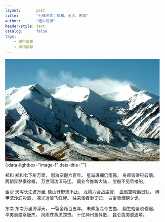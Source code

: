 ```yaml
---
layout:       post
title:        "七律三首：郑和、金沙、东南"
author:       "缠中说禅"
header-style: text
catalog:      false
tags:
    - 缠中说禅
    - 诗词曲赋
---
```


[![](/img/czsc/20060303-0066.png)](/img/czsc/20060303-0066.png){:data-lightbox="image-1" data-title=""}



郑和
郑和七下卅万里，
怒海空翻六百年。
星岛斑斓仍雨露，
舟师杳渺只云烟。
两朝异梦秦徐福，
万世同功汉马迁。
霸业今惟新大陆，
宝船不见尽楼船。



金沙
天泻长江波万里,
缺山开野流不止。
龙腾六合战尘寰，
血溅空魂偏日轨。
碎甲沉沙幻彩章，
凉光透浪飞红鲤。
往来淘者渺无归，
白雾青烟朝夕诡。



东南
东南万里海浮天，
一裂金瓯百五年。
未葬鱼龙今古血， 
翻生蛤蜃晓昏烟。
华夷衰盛忝唐杰， 
风雨苍黄思郑贤。
十亿神州重抖擞， 
昆仑拔掷浪波填。
